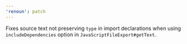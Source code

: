 ```yaml
---
'renoun': patch
---
```


Fixes source text not preserving `type` in import declarations when using `includeDependencies` option in `JavaScriptFileExport#getText`.
